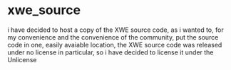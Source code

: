 # xwe_source
i have decided to host a copy of the XWE source code, as i wanted to, for my convenience 
and the convenience of the community, put the source code in one, easily avaiable location,
the XWE source code was released under no license in particular, so i have decided to license
it under the Unlicense
